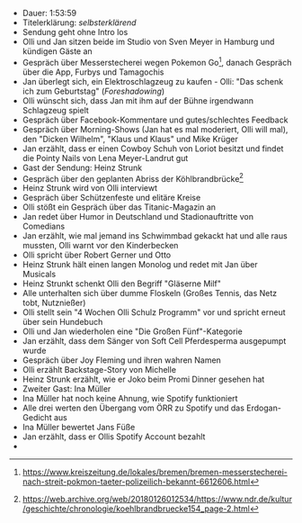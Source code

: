 - Dauer: 1:53:59
- Titelerklärung: *selbsterklärend*
- Sendung geht ohne Intro los
- Olli und Jan sitzen beide im Studio von Sven Meyer in Hamburg und kündigen Gäste an
- Gespräch über Messerstecherei wegen Pokemon Go[^1], danach Gespräch über die App, Furbys und Tamagochis
- Jan überlegt sich, ein Elektroschlagzeug zu kaufen - Olli: "Das schenk ich zum Geburtstag" (*Foreshadowing*)
- Olli wünscht sich, dass Jan mit ihm auf der Bühne irgendwann Schlagzeug spielt
- Gespräch über Facebook-Kommentare und gutes/schlechtes Feedback
- Gespräch über Morning-Shows (Jan hat es mal moderiert, Olli will mal), den "Dicken Wilhelm", "Klaus und Klaus" und Mike Krüger
- Jan erzählt, dass er einen Cowboy Schuh von Loriot besitzt und findet die Pointy Nails von Lena Meyer-Landrut gut
- Gast der Sendung: Heinz Strunk
- Gespräch über den geplanten Abriss der Köhlbrandbrücke[^2]
- Heinz Strunk wird von Olli interviewt
- Gespräch über Schützenfeste und elitäre Kreise
- Olli stößt ein Gespräch über das Titanic-Magazin an
- Jan redet über Humor in Deutschland und Stadionauftritte von Comedians
- Jan erzählt, wie mal jemand ins Schwimmbad gekackt hat und alle raus mussten, Olli warnt vor den Kinderbecken
- Olli spricht über Robert Gerner und Otto
- Heinz Strunk hält einen langen Monolog und redet mit Jan über Musicals
- Heinz Strunkt schenkt Olli den Begriff "Gläserne Milf"
- Alle unterhalten sich über dumme Floskeln (Großes Tennis, das Netz tobt, Nutznießer)
- Olli stellt sein "4 Wochen Olli Schulz Programm" vor und spricht erneut über sein Hundebuch
- Olli und Jan wiederholen eine "Die Großen Fünf"-Kategorie
- Jan erzählt, dass dem Sänger von Soft Cell Pferdesperma ausgepumpt wurde
- Gespräch über Joy Fleming und ihren wahren Namen
- Olli erzählt Backstage-Story von Michelle
- Heinz Strunk erzählt, wie er Joko beim Promi Dinner gesehen hat
- Zweiter Gast: Ina Müller
- Ina Müller hat noch keine Ahnung, wie Spotify funktioniert
- Alle drei werten den Übergang vom ÖRR zu Spotify und das Erdogan-Gedicht aus
- Ina Müller bewertet Jans Füße
- Jan erzählt, dass er Ollis Spotify Account bezahlt
- 

[^1]: https://www.kreiszeitung.de/lokales/bremen/bremen-messerstecherei-nach-streit-pokmon-taeter-polizeilich-bekannt-6612606.html
[^2]: https://web.archive.org/web/20180126012534/https://www.ndr.de/kultur/geschichte/chronologie/koehlbrandbruecke154_page-2.html
